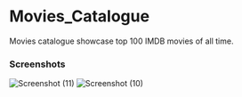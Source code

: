 # Movies_Catalogue
Movies catalogue showcase top 100 IMDB movies of all time.

### Screenshots
![Screenshot (11)](https://user-images.githubusercontent.com/54478287/210745904-efe99a5f-8b44-4f36-95ac-5fe532031f3c.png)
![Screenshot (10)](https://user-images.githubusercontent.com/54478287/210745915-43827cb4-2032-44d5-b8dc-f26bf10e2228.png)
